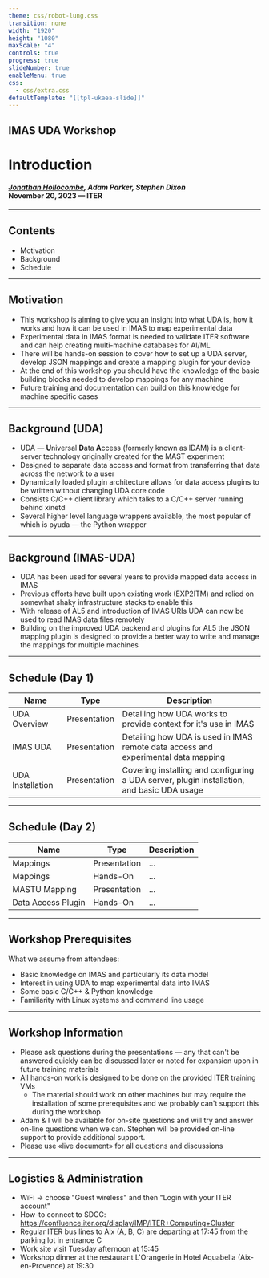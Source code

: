 ```yaml
---
theme: css/robot-lung.css
transition: none
width: "1920"
height: "1080"
maxScale: "4"
controls: true
progress: true
slideNumber: true
enableMenu: true
css:
  - css/extra.css
defaultTemplate: "[[tpl-ukaea-slide]]"
---
```

<!-- slide template="[[tpl-ukaea-title]]" -->

## IMAS UDA Workshop
# Introduction
#### _<u>Jonathan Hollocombe</u>, Adam Parker, Stephen Dixon_ <br> November 20, 2023 &#8212; ITER

---
## Contents

- Motivation
- Background
- Schedule

---
## Motivation

- This workshop is aiming to give you an insight into what UDA is, how it works and how it can be used in IMAS to map experimental data
- Experimental data in IMAS format is needed to validate ITER software and can help creating multi-machine databases for AI/ML
- There will be hands-on session to cover how to set up a UDA server, develop JSON mappings and create a mapping plugin for your device
- At the end of this workshop you should have the knowledge of the basic building blocks needed to develop mappings for any machine
- Future training and documentation can build on this knowledge for machine specific cases

---
## Background (UDA)

- UDA &#8212; **U**niversal **D**ata **A**ccess (formerly known as IDAM) is a client-server technology originally created for the MAST experiment
- Designed to separate data access and format from transferring that data across the network to a user
- Dynamically loaded plugin architecture allows for data access plugins to be written without changing UDA core code
- Consists C/C++ client library which talks to a C/C++ server running behind xinetd
- Several higher level language wrappers available, the most popular of which is pyuda &#8212; the Python wrapper

---
## Background (IMAS-UDA)

- UDA has been used for several years to provide mapped data access in IMAS
- Previous efforts have built upon existing work (EXP2ITM) and relied on somewhat shaky infrastructure stacks to enable this
- With release of AL5 and introduction of IMAS URIs UDA can now be used to read IMAS data files remotely
- Building on the improved UDA backend and plugins for AL5 the JSON mapping plugin is designed to provide a better way to write and manage the mappings for multiple machines

---
## Schedule (Day 1)

| Name | Type | Description |
| -----|-------| ------------|
| UDA Overview | Presentation | Detailing how UDA works to provide context for it's use in IMAS |
| IMAS UDA | Presentation | Detailing how UDA is used in IMAS remote data access and experimental data mapping |
| UDA Installation | Presentation | Covering installing and configuring a UDA server, plugin installation, and basic UDA usage |


---
## Schedule (Day 2)

| Name | Type | Description |
| -----|-------| ------------|
| Mappings | Presentation | ... |
| Mappings | Hands-On | ... |
| MASTU Mapping | Presentation | ... |
| Data Access Plugin | Hands-On | ... |

---
## Workshop Prerequisites

What we assume from attendees:<!-- element style="text-align: left; width: 50%" -->

- Basic knowledge on IMAS and particularly its data model
- Interest in using UDA to map experimental data into IMAS
- Some basic C/C++ & Python knowledge
- Familiarity with Linux systems and command line usage

---
## Workshop Information

- Please ask questions during the presentations &#8212; any that can't be answered quickly can be discussed later or noted for expansion upon in future training materials
- All hands-on work is designed to be done on the provided ITER training VMs
	- The material should work on other machines but may require the installation of some prerequisites and we probably can't support this during the workshop
- Adam & I will be available for on-site questions and will try and answer on-line questions when we can. Stephen will be provided on-line support to provide additional support.
- Please use «live document» for all questions and discussions

---
## Logistics & Administration

- WiFi -> choose "Guest wireless" and then "Login with your ITER account"
- How-to connect to SDCC: https://confluence.iter.org/display/IMP/ITER+Computing+Cluster
- Regular ITER bus lines to Aix (A, B, C) are departing at 17:45 from the parking lot in entrance C
- Work site visit Tuesday afternoon at 15:45
- Workshop dinner at the restaurant L'Orangerie in Hotel Aquabella (Aix-en-Provence) at 19:30